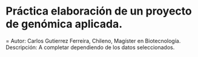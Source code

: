 # Práctica elaboración de un proyecto de genómica aplicada.
=
Autor: Carlos Gutierrez Ferreira, Chileno, Magíster en Biotecnología.
Descripción: A completar dependiendo de los datos seleccionados.
